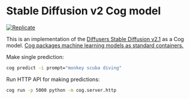 # Stable Diffusion v2 Cog model

[![Replicate](https://replicate.com/stability-ai/stable-diffusion/badge)](https://replicate.com/stability-ai/stable-diffusion) 

This is an implementation of the [Diffusers Stable Diffusion v2.1](https://huggingface.co/stabilityai/stable-diffusion-2-1) as a Cog model. [Cog packages machine learning models as standard containers.](https://github.com/replicate/cog)

Make single prediction:
```bash
cog predict -i prompt="monkey scuba diving"
```

Run HTTP API for making predictions:
```bash
cog run -p 5000 python -m cog.server.http
```
